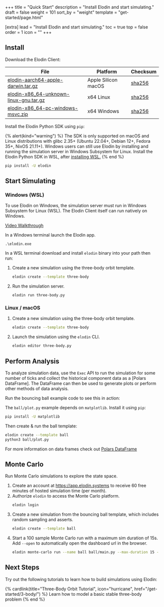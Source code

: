 +++
title = "Quick Start"
description = "Install Elodin and start simulating."
draft = false
weight = 101
sort_by = "weight"
template = "get-started/page.html"

[extra]
lead = "Install Elodin and start simulating."
toc = true
top = false
order = 1
icon = ""
+++

## Install

Download the Elodin Client:

| File                                                    | Platform            | Checksum                        |
| ------------------------------------------------------- | ------------------- | ------------------------------- |
| [elodin-aarch64-apple-darwin.tar.gz][elodin-macos]      | Apple Silicon macOS | [sha256][elodin-macos-sha256]   |
| [elodin-x86_64-unknown-linux-gnu.tar.gz][elodin-linux]  | x64 Linux           | [sha256][elodin-linux-sha256]   |
| [elodin-x86_64-pc-windows-msvc.zip][elodin-windows]     | x64 Windows         | [sha256][elodin-windows-sha256] |

[elodin-macos]: https://storage.googleapis.com/elodin-releases/latest/elodin-aarch64-apple-darwin.tar.gz
[elodin-macos-sha256]: https://storage.googleapis.com/elodin-releases/latest/elodin-aarch64-apple-darwin.tar.gz.sha256
[elodin-linux]: https://storage.googleapis.com/elodin-releases/latest/elodin-x86_64-unknown-linux-gnu.tar.gz
[elodin-linux-sha256]: https://storage.googleapis.com/elodin-releases/latest/elodin-x86_64-unknown-linux-gnu.tar.gz.sha256
[elodin-windows]: https://storage.googleapis.com/elodin-releases/latest/elodin-x86_64-pc-windows-msvc.zip
[elodin-windows-sha256]: https://storage.googleapis.com/elodin-releases/latest/elodin-x86_64-pc-windows-msvc.zip.sha256

Install the Elodin Python SDK using `pip`:

{% alert(kind="warning") %}
The SDK is only supported on macOS and Linux distributions with glibc 2.35+ (Ubuntu 22.04+, Debian 12+, Fedora 35+, NixOS 21.11+). Windows users can still use Elodin by installing and running the simulation server in Windows Subsystem for Linux. Install the Elodin Python SDK in WSL, after [installing WSL.](https://docs.microsoft.com/en-us/windows/wsl/install)
{% end %}


```sh
pip install -U elodin
```

## Start Simulating

### Windows (WSL)

To use Elodin on Windows, the simulation server must run in Windows Subsystem for Linux (WSL). The Elodin Client itself can run natively on Windows.

[Video Walkthrough](https://www.loom.com/share/efcbf81e43074863807750d4ad2f8d7a?sid=9403e8c8-7893-4299-824e-2dacb6978120)

In a Windows terminal launch the Elodin app.

```wsl
.\elodin.exe
```

In a WSL terminal download and install `elodin` binary into your path then run:

1. Create a new simulation using the three-body orbit template.
    ```sh
    elodin create --template three-body
    ```
2. Run the simulation server.
    ```sh
    elodin run three-body.py
    ```

### Linux / macOS

1. Create a new simulation using the three-body orbit template.
    ```sh
    elodin create --template three-body
    ```
2. Launch the simulation using the `elodin` CLI.
    ```sh
    elodin editor three-body.py
    ```

## Perform Analysis

To analyze simulation data, use the `Exec` API to run the simulation for some number of ticks and collect the historical component data as a [Polars DataFrame].
The DataFrame can then be used to generate plots or perform other methods of data analysis.

Run the bouncing ball example code to see this in action:

The `ball/plot.py` example depends on `matplotlib`. Install it using `pip`:

```sh
pip install -U matplotlib
```

Then create & run the ball template:
```sh
elodin create --template ball
python3 ball/plot.py
```

For more information on data frames check out
[Polars DataFrame](https://docs.pola.rs/user-guide/concepts/data-structures/#dataframe)

## Monte Carlo

Run Monte Carlo simulations to explore the state space.

1. Create an account at https://app.elodin.systems to receive 60 free minutes of hosted simulation time (per month).
2. Authorize `elodin` to access the Monte Carlo platform.
    ```sh
    elodin login
    ```
3. Create a new simulation from the bouncing ball template, which includes random sampling and asserts.
    ```sh
    elodin create --template ball
    ```
4. Start a 100 sample Monte Carlo run with a maximum sim duration of 15s.
    <Note>Add `--open` to automatically open the dashboard url in the browser.</Note>
    ```sh
    elodin monte-carlo run --name ball ball/main.py --max-duration 15 --samples 100
    ```

## Next Steps

Try out the following tutorials to learn how to build simulations using Elodin:

{% cardlink(title="Three-Body Orbit Tutorial", icon="hurricane", href="/get-started/3-body/") %}
Learn how to model a basic stable three-body problem
{% end %}
